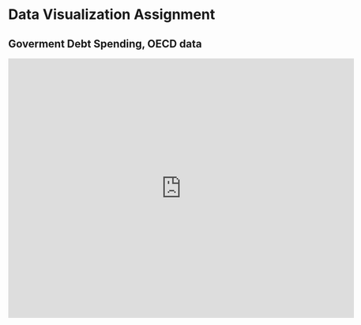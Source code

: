 # Data Visualization Assignment 

## Goverment Debt Spending, OECD data
<iframe src="https://data.oecd.org/chart/61TN" width="700" height="525" style="border: 0" mozallowfullscreen="true" webkitallowfullscreen="true" allowfullscreen="true"><a href="https://data.oecd.org/chart/61TN" target="_blank">OECD Chart: General government debt, Total, % of GDP, Annual, 2018</a></iframe>
